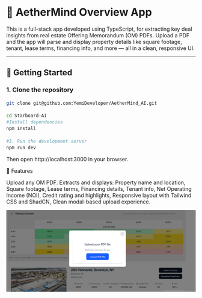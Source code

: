 # 🏢 AetherMind Overview App

This is a full-stack app developed using TypeScript, for extracting key deal insights from real estate Offering Memorandum (OM) PDFs. Upload a PDF and the app will parse and display property details like square footage, tenant, lease terms, financing info, and more — all in a clean, responsive UI.

---

## 🚀 Getting Started

### 1. Clone the repository

```bash
git clone git@github.com:YemiDeveloper/AetherMind_AI.git

cd Starboard-AI
#Install dependencies
npm install

#3. Run the development server
npm run dev
```

Then open http://localhost:3000 in your browser.

🧠 Features

Upload any OM PDF.
Extracts and displays: Property name and location, Square footage, Lease terms, Financing details, Tenant info, Net Operating Income (NOI), Credit rating and highlights, Responsive layout with Tailwind CSS and ShadCN, Clean modal-based upload experience.

![UI Overview](public/images/Screenshot%202025-10-21%20003310.png)


